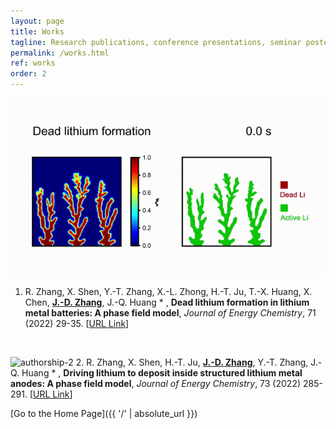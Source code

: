 ```yaml
---
layout: page
title: Works
tagline: Research publications, conference presentations, seminar posters, etc.
permalink: /works.html
ref: works
order: 2
---
```


![authorship-1](/authorship-1.gif#pic_center)
1. R. Zhang, X. Shen, Y.-T. Zhang, X.-L. Zhong, H.-T. Ju, T.-X. Huang, X. Chen, **<u>J.-D. Zhang</u>**, J.-Q. Huang * , **Dead lithium formation in lithium metal batteries: A phase field model**, *Journal of Energy Chemistry*, 71 (2022) 29-35. [[URL Link](https://doi.org/10.1016/j.jechem.2021.12.020)]

<br />

![authorship-2](authorship-2.png)
2. R. Zhang, X. Shen, H.-T. Ju, **<u>J.-D. Zhang</u>**, Y.-T. Zhang, J.-Q. Huang * , **Driving lithium to deposit inside structured lithium metal anodes: A phase field model**, *Journal of Energy Chemistry*, 73 (2022) 285-291. [[URL Link](https://doi.org/10.1016/j.jechem.2022.06.010)]

[Go to the Home Page]({{ '/' | absolute_url }})
